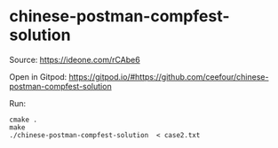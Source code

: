 # chinese-postman-compfest-solution

Source: https://ideone.com/rCAbe6

Open in Gitpod: https://gitpod.io/#https://github.com/ceefour/chinese-postman-compfest-solution

Run:

```
cmake .
make
./chinese-postman-compfest-solution  < case2.txt
```
